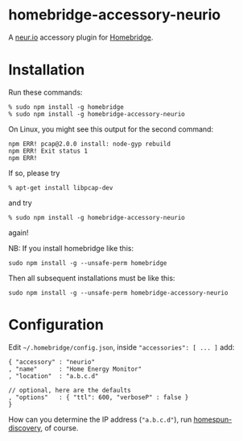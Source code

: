 # homebridge-accessory-neurio
A [neur.io](http://neur.io) accessory plugin for [Homebridge](https://github.com/nfarina/homebridge).

# Installation
Run these commands:

    % sudo npm install -g homebridge
    % sudo npm install -g homebridge-accessory-neurio

On Linux, you might see this output for the second command:

    npm ERR! pcap@2.0.0 install: node-gyp rebuild
    npm ERR! Exit status 1
    npm ERR!

If so, please try

    % apt-get install libpcap-dev

and try

    % sudo npm install -g homebridge-accessory-neurio

again!

NB: If you install homebridge like this:

    sudo npm install -g --unsafe-perm homebridge

Then all subsequent installations must be like this:

    sudo npm install -g --unsafe-perm homebridge-accessory-neurio

# Configuration
Edit `~/.homebridge/config.json`, inside `"accessories": [ ... ]` add:

    { "accessory" : "neurio"
    , "name"      : "Home Energy Monitor"
    , "location"  : "a.b.c.d"

    // optional, here are the defaults
    , "options"   : { "ttl": 600, "verboseP" : false }
    }

How can you determine the IP address (`"a.b.c.d"`),
run [homespun-discovery](https://github.com/homespun/homespun-discovery),
of course.
